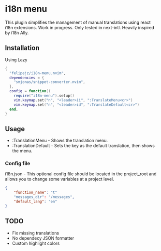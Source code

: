 # i18n menu

This plugin simplifies the management of manual translations using react i18n extensions.
Work in progress. Only tested in next-intl. Heavily inspired by i18n Ally.

## Installation

Using Lazy

```lua
{
  "felipejz/i18n-menu.nvim",
  dependencies = {
    "smjonas/snippet-converter.nvim",
  },
  config = function()
    require("i18n-menu").setup()
    vim.keymap.set("n", "<leader>ii", ":TranslateMenu<cr>")
    vim.keymap.set("n", "<leader>id", ":TranslateDefault<cr>")
  end,
}

```

## Usage

- :TranslationMenu - Shows the translation menu.
- :TranslationDefault - Sets the key as the default translation, then shows the menu.

### Config file

i18n.json - This optional config file should be located in the project_root and allows you to change some variables at a project level.

```JSON
{
    "function_name": "t"
    "messages_dir": "/messages",
    "default_lang": "en"
}
```

## TODO

- Fix missing translations
- No dependecy JSON formatter
- Custom highlight colors
